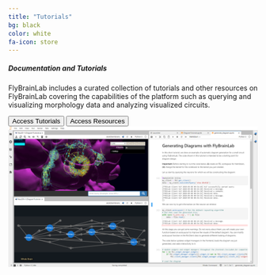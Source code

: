 ```yaml
---
title: "Tutorials"
bg: black
color: white
fa-icon: store
---
```


<div class="row justify-content-md-center">
<div class="col-md-10" markdown="1">

<div class="card text-white bg-really-dark">
<div class="row card-body">
<div class="col-md-6">
<h5 class="card-title">Documentation and Tutorials</h5>
<p class="card-text">FlyBrainLab includes a curated collection of tutorials and other resources on FlyBrainLab covering the capabilities of the platform such as querying and visualizing morphology data and analyzing visualized circuits.</p>
<a target="_blank" rel="noopener noreferrer" href="https://github.com/FlyBrainLab/Tutorials"><button type="button" class="btn btn-outline-info">Access Tutorials</button></a> <a target="_blank" rel="noopener noreferrer" href="https://github.com/FlyBrainLab/FlyBrainLab/wiki/FlyBrainLab-Resources"><button type="button" class="btn btn-outline-success">Access Resources</button></a>
</div>
<div class="col-md-6">
<img src="https://github.com/FlyBrainLab/Tutorials/raw/master/tutorials/diagram_generation_tutorial/images/diagram_tutorial.png" class="img-fluid rounded">
</div>
</div>
</div>

</div>
</div>